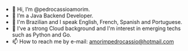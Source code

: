 - 👋 Hi, I’m @pedrocassioamorim.
- 👀 I’m a Java Backend Developer.
- 🌱 I'm Brazilian and I speak English, French, Spanish and Portuguese.
- 💞️ I’ve a strong Cloud background and I'm interest in emerging techs such as Python and Go.
- 📫 How to reach me by e-mail: amorimpedrocassio@hotmail.com
